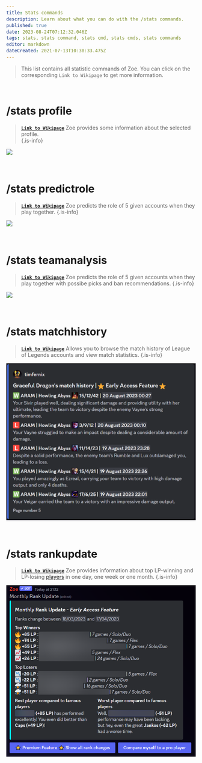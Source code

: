 ```yaml
---
title: Stats commands
description: Learn about what you can do with the /stats commands.
published: true
date: 2023-08-24T07:12:32.046Z
tags: stats, stats command, stats cmd, stats cmds, stats commands
editor: markdown
dateCreated: 2021-07-13T10:30:33.475Z
---
```


> This list contains all statistic commands of Zoe. You can click on the corresponding `Link to Wikipage` to get more information.

<br> 

#  /stats profile

>  [**`Link to Wikipage`**](/en/commands/stats/profile/)
> Zoe provides some information about the selected profile.  
>{.is-info}
  
![](/new_statsprofile_cropped.png)

<br> 
  
#  /stats predictrole

>  [**`Link to Wikipage`**](/en/commands/stats/predictRole/)
>  Zoe predicts the role of 5 given accounts when they play together.
>{.is-info}
  
![](/new_stats_predictrole.png)

<br> 

#  /stats teamanalysis

>  [**`Link to Wikipage`**](/en/commands/stats/teamAnalysis/)
>  Zoe predicts the role of 5 given accounts when they play together with possibe picks and ban recommendations.
>{.is-info}
  
![](/new_statsteamanalysis.png)

<br> 

#  /stats matchhistory

>  [**`Link to Wikipage`**](/en/commands/stats/matchhistory/)
>  Allows you to browse the match history of League of Legends accounts and view match statistics. 
>{.is-info}
  
![](/en_/en_stats_matchhistory_overview.png) 

<br> 

#  /stats rankupdate

>  [**`Link to Wikipage`**](/en/commands/stats/rankupdate/)
>  Zoe provides information about top LP-winning and LP-losing [players](/en/terms/player) in one day, one week or one month.
>{.is-info}
  
![](/stats_rankupdate.png)

<br> 
  
